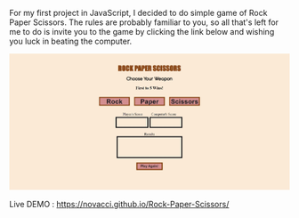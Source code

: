 For my first project in JavaScript, I decided to do simple game of Rock Paper Scissors.
The rules are probably familiar to you, so all that's left for me to do is invite you to the game by clicking the link below and wishing you luck in beating the computer.

![RockPaperScissorsImg](assets/RockPapperScissors.jpg)


Live DEMO : https://novacci.github.io/Rock-Paper-Scissors/
